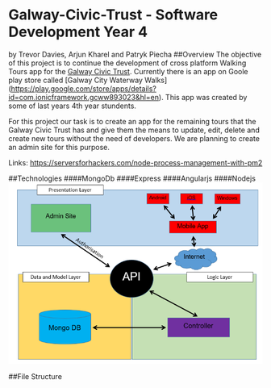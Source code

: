 # Galway-Civic-Trust - Software Development Year 4
by Trevor Davies, Arjun Kharel and Patryk Piecha
##Overview
The objective of this project is to continue the development of cross platform Walking Tours app for the [Galway Civic Trust](http://galwaycivictrust.ie). Currently there is an app on Goole play store called [Galway City Waterway Walks] (https://play.google.com/store/apps/details?id=com.ionicframework.gcww893023&hl=en). This app was created by some of last years 4th year stundents.

For this project our task is to create an app for the remaining tours that the Galway Civic Trust has and give them the means to update, edit, delete and create new tours without the need of developers. We are planning to create an admin site for this purpose.

Links:
https://serversforhackers.com/node-process-management-with-pm2

##Technologies
####MongoDb
####Express
####Angularjs
####Nodejs
﻿![Alt text](https://github.com/ultimatecodelab/Galway-Civic-Trust/blob/master/architectureDiagram.PNG "Optional title")

##File Structure
